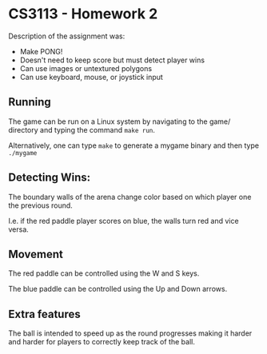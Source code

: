 # CS3113 - Homework 2
Description of the assignment was:
* Make PONG!
* Doesn't need to keep score but must detect player wins
* Can use images or untextured polygons
* Can use keyboard, mouse, or joystick input
## Running
The game can be run on a Linux system by navigating to the game/ directory and typing the command `make run`.

Alternatively, one can type `make` to generate a mygame binary and then type `./mygame`
## Detecting Wins:
The boundary walls of the arena change color based on which player one the previous round.

I.e. if the red paddle player scores on blue, the walls turn red and vice versa.
## Movement
The red paddle can be controlled using the W and S keys.

The blue paddle can be controlled using the Up and Down arrows.
## Extra features
The ball is intended to speed up as the round progresses making it harder and harder for players to correctly keep track of the ball.